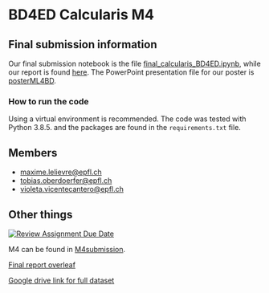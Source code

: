 # BD4ED Calcularis M4

## Final submission information
Our final submission notebook is the file [final_calcularis_BD4ED.ipynb](./final_calcularis_BD4ED.ipynb), while our report is found [here](./report.pdf).
The PowerPoint presentation file for our poster is [posterML4BD](./posterML4BD.pptx).

### How to run the code
Using a virtual environment is recommended.
The code was tested with Python 3.8.5. and the packages are found in the `requirements.txt` file.

## Members

- maxime.lelievre@epfl.ch
- tobias.oberdoerfer@epfl.ch
- violeta.vicentecantero@epfl.ch

## Other things

[![Review Assignment Due Date](https://classroom.github.com/assets/deadline-readme-button-8d59dc4de5201274e310e4c54b9627a8934c3b88527886e3b421487c677d23eb.svg)](https://classroom.github.com/a/CNxME27U)

M4 can be found in [M4submission](M4submission).

[Final report overleaf](https://www.overleaf.com/project/63f5f50980504c34233ed3f3)

[Google drive link for full dataset](https://drive.google.com/drive/folders/1ccbumURs97w9xRi9-Ucov2h3XB398NM8?usp=sharing)